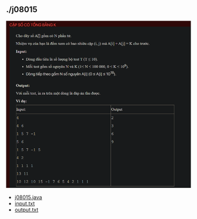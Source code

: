 ## ./j08015
![alt text](image.png)

- [j08015.java](j08015.java)
- [input.txt](input.txt)
- [output.txt](output.txt)
